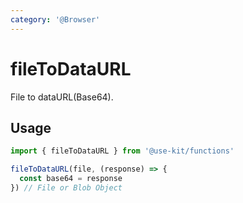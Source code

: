 ```yaml
---
category: '@Browser'
---
```


# fileToDataURL

File to dataURL(Base64).

## Usage

```ts
import { fileToDataURL } from '@use-kit/functions'

fileToDataURL(file, (response) => {
  const base64 = response
}) // File or Blob Object
```
